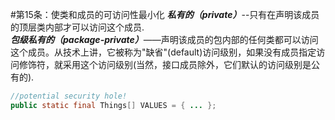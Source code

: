 #第15条：使类和成员的可访问性最小化
***私有的（private）***--只有在声明该成员的顶层类内部才可以访问这个成员.  
***包级私有的（package-private）***——声明该成员的包内部的任何类都可以访问这个成员。从技术上讲，它被称为"缺省"(default)访问级别，如果没有成员指定访问修饰符，就采用这个访问级别(当然，接口成员除外，它们默认的访问级别是公有的).  


```java
//potential security hole!
public static final Things[] VALUES = { ... };
```